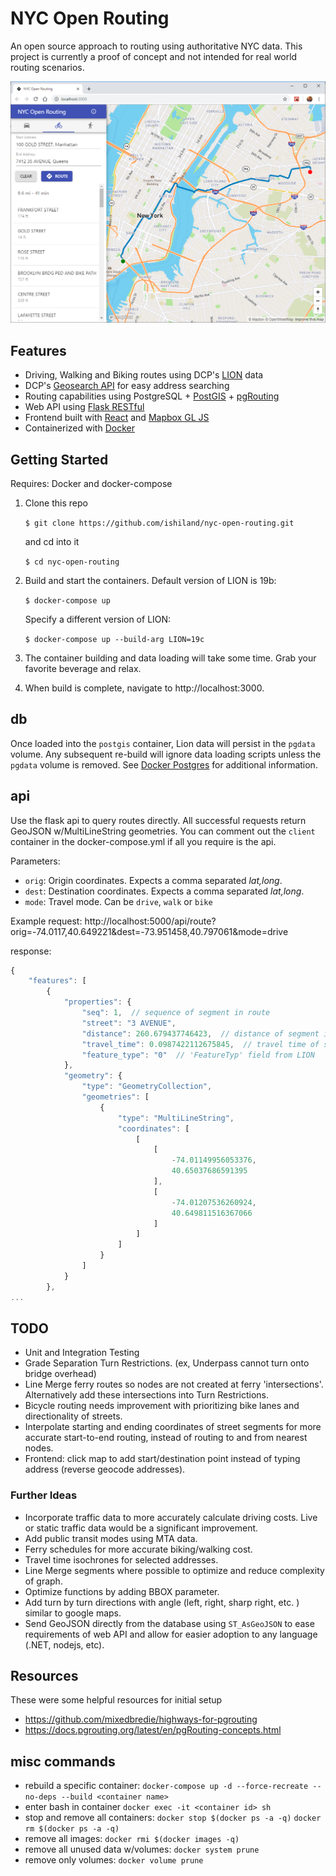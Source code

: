 # NYC Open Routing
An open source approach to routing using authoritative NYC data. This project is currently a proof of concept and not intended for real world routing scenarios.

![image](./screen.png)

## Features
- Driving, Walking and Biking routes using DCP's [LION](https://www1.nyc.gov/site/planning/data-maps/open-data/dwn-lion.page) data
- DCP's [Geosearch API](https://geosearch.planninglabs.nyc/) for easy address searching
- Routing capabilities using PostgreSQL + [PostGIS](https://postgis.net/) + [pgRouting](https://pgrouting.org/)
- Web API using [Flask RESTful](https://flask-restful.readthedocs.io/en/latest/)
- Frontend built with [React](https://reactjs.org/) and [Mapbox GL JS](https://docs.mapbox.com/mapbox-gl-js/api/)
- Containerized with [Docker](https://docs.docker.com/engine/docker-overview/)

## Getting Started

Requires: Docker and docker-compose

1. Clone this repo

    `$ git clone https://github.com/ishiland/nyc-open-routing.git`
    
    and cd into it
    
    `$ cd nyc-open-routing`
2. Build and start the containers. Default version of LION is 19b:
    
    `$ docker-compose up`
    
    Specify a different version of LION: 
    
    `$ docker-compose up --build-arg LION=19c`
3. The container building and data loading will take some time. Grab your favorite beverage and relax.     
4. When build is complete, navigate to http://localhost:3000. 

## db
Once loaded into the `postgis` container, Lion data will persist in the `pgdata` volume. Any subsequent re-build will ignore data loading scripts unless the `pgdata` volume is removed. See [Docker Postgres](https://docs.docker.com/samples/library/postgres/) for additional information.
 
## api
Use the flask api to query routes directly. All successful requests return GeoJSON w/MultiLineString geometries. You can comment out the `client` container in the docker-compose.yml if all you require is the api. 

Parameters:

- `orig`: Origin coordinates. Expects a comma separated _lat,long_.
- `dest`: Destination coordinates. Expects a comma separated _lat,long_.
- `mode`: Travel mode. Can be `drive`, `walk` or `bike`

Example request:
http://localhost:5000/api/route?orig=-74.0117,40.649221&dest=-73.951458,40.797061&mode=drive

response:
```js
{
    "features": [
        {
            "properties": {
                "seq": 1,  // sequence of segment in route
                "street": "3 AVENUE",
                "distance": 260.679437746423,  // distance of segment in feet
                "travel_time": 0.0987422112675845,  // travel time of segment in minutes 
                "feature_type": "0"  // 'FeatureTyp' field from LION
            },
            "geometry": {
                "type": "GeometryCollection",
                "geometries": [
                    {
                        "type": "MultiLineString",
                        "coordinates": [
                            [
                                [
                                    -74.01149956053376,
                                    40.65037686591395
                                ],
                                [
                                    -74.01207536260924,
                                    40.649811516367066
                                ]
                            ]
                        ]
                    }
                ]
            }
        },
...
```

## TODO

- Unit and Integration Testing
- Grade Separation Turn Restrictions. (ex, Underpass cannot turn onto bridge overhead)
- Line Merge ferry routes so nodes are not created at ferry 'intersections'. Alternatively add these intersections into Turn Restrictions. 
- Bicycle routing needs improvement with prioritizing bike lanes and directionality of streets.
- Interpolate starting and ending coordinates of street segments for more accurate start-to-end routing, instead of routing to and from nearest nodes.
- Frontend: click map to add start/destination point instead of typing address (reverse geocode addresses).

### Further Ideas

- Incorporate traffic data to more accurately calculate driving costs. Live or static traffic data would be a significant improvement.
- Add public transit modes using MTA data.
- Ferry schedules for more accurate biking/walking cost.
- Travel time isochrones for selected addresses.
- Line Merge segments where possible to optimize and reduce complexity of graph.
- Optimize functions by adding BBOX parameter. 
- Add turn by turn directions with angle (left, right, sharp right, etc. ) similar to google maps. 
- Send GeoJSON directly from the database using `ST_AsGeoJSON` to ease requirements of web API and allow for easier adoption to any language (.NET, nodejs, etc).  

## Resources
These were some helpful resources for initial setup

- https://github.com/mixedbredie/highways-for-pgrouting
- https://docs.pgrouting.org/latest/en/pgRouting-concepts.html

## misc commands
 - rebuild a specific container:
   `docker-compose up -d --force-recreate --no-deps --build <container name>`
 - enter bash in container
   `docker exec -it <container id> sh`
 - stop and remove all containers:
   `docker stop $(docker ps -a -q)`
   `docker rm $(docker ps -a -q)`
 - remove all images:
   `docker rmi $(docker images -q)`
 - remove all unused data w/volumes:
   `docker system prune`
 - remove only volumes:
   `docker volume prune`